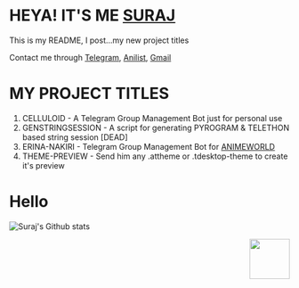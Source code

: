 # HEYA! IT'S ME [SURAJ](https://t.me/thegreatsuraj) 

This is my README, I post...my new project titles 


Contact me through [Telegram](https://t.me/am_suraj), [Anilist](https://anilist.co/user/thegreatsuraj), [Gmail](surajraj12444@gmail.com)

# MY PROJECT TITLES
 
 1. CELLULOID - A Telegram Group Management Bot just for personal use 
 2. GENSTRINGSESSION - A script for generating PYROGRAM & TELETHON based string session [DEAD]
 3. ERINA-NAKIRI - Telegram Group Management Bot for [ANIMEWORLD](https://t.me/JOIN_ANIMEWORLD)
 4. THEME-PREVIEW - Send him any .attheme or .tdesktop-theme to create it's preview 

# Hello

![Suraj's Github stats](https://github-readme-stats.vercel.app/api?username=SurajRaj4542&show_icons=true&theme=tokyonight)

<img src="https://64.media.tumblr.com/34784257378ce2c51675599159735772/tumblr_nd3b8i2gL01sedjuto1_400.gifv" align="right" width="72"/>
